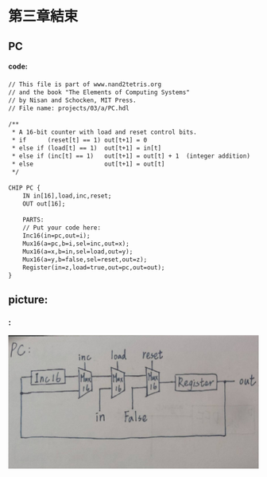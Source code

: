 # 第三章結束
## PC
#### code:
```
// This file is part of www.nand2tetris.org
// and the book "The Elements of Computing Systems"
// by Nisan and Schocken, MIT Press.
// File name: projects/03/a/PC.hdl

/**
 * A 16-bit counter with load and reset control bits.
 * if      (reset[t] == 1) out[t+1] = 0
 * else if (load[t] == 1)  out[t+1] = in[t]
 * else if (inc[t] == 1)   out[t+1] = out[t] + 1  (integer addition)
 * else                    out[t+1] = out[t]
 */

CHIP PC {
    IN in[16],load,inc,reset;
    OUT out[16];

    PARTS:
    // Put your code here:
    Inc16(in=pc,out=i);
    Mux16(a=pc,b=i,sel=inc,out=x);
    Mux16(a=x,b=in,sel=load,out=y);
    Mux16(a=y,b=false,sel=reset,out=z);
    Register(in=z,load=true,out=pc,out=out);
}
```

## picture:
### :
![image](https://github.com/yichien1019/co109a/blob/master/hw/8-1.jpg?raw=true)